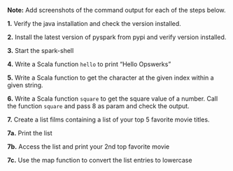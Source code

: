 **Note:** Add screenshots of the command output for each of the steps below.


**1.** Verify the java installation and check the version installed.

**2.** Install the latest version of pyspark from pypi and verify version installed.

**3.** Start the spark-shell

**4.** Write a Scala function `hello` to print “Hello Opswerks”

**5.** Write a Scala function to get the character at the given index within a given string.

**6.** Write a Scala function `square` to get the square value of a number. Call the function `square` and pass 8 as param and check the output.

**7.** Create a list films containing a list of your top 5 favorite movie titles.

**7a.** Print the list

**7b.** Access the list and print your 2nd top favorite movie

**7c.** Use the map function to convert the list entries to lowercase